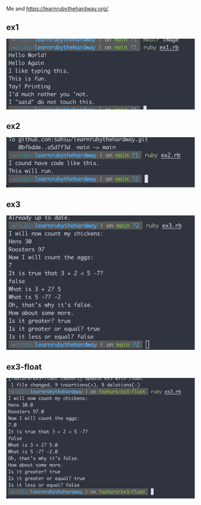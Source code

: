 Me and https://learnrubythehardway.org/.

## ex1
![ex1.rb](./image/ex1.jpg 'ex1.rb result')
## ex2
![ex2.rb](./image/ex2.jpg 'ex2.rb result')
## ex3
![ex3.rb](./image/ex3.jpg 'ex3.rb result')
## ex3-float
![ex3-float.rb](./image/ex3-float.jpg 'ex3-float.rb result')
